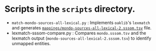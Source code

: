 # Scripts in the `scripts` directory.

* `match-mondo-sources-all-lexical.py` : Implements `oaklib`'s `lexmatch` and generates [`mappings/mondo-sources-all-lexical-2.sssom.tsv`](../mappings/mondo-sources-all-lexical.sssom.tsv) file.
* lexmatch-sssom-compare.py : Compares `mondo.sssom.tsv` and the lexmatch output (`mondo-sources-all-lexical-2.sssom.tsv`) to identify unmapped entities.
